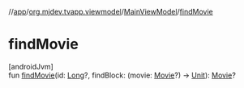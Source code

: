//[app](../../../index.md)/[org.mjdev.tvapp.viewmodel](../index.md)/[MainViewModel](index.md)/[findMovie](find-movie.md)

# findMovie

[androidJvm]\
fun [findMovie](find-movie.md)(id: [Long](https://kotlinlang.org/api/latest/jvm/stdlib/kotlin/-long/index.html)?, findBlock: (movie: [Movie](../../org.mjdev.tvapp.data.local/-movie/index.md)?) -&gt; [Unit](https://kotlinlang.org/api/latest/jvm/stdlib/kotlin/-unit/index.html)): [Movie](../../org.mjdev.tvapp.data.local/-movie/index.md)?
